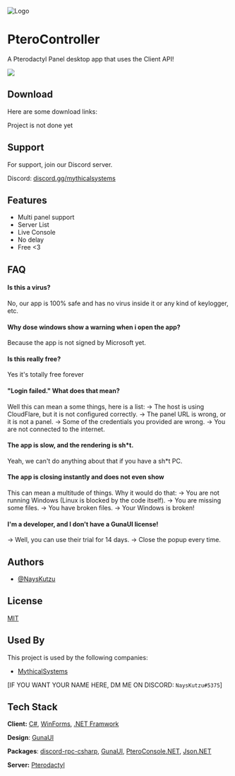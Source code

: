 
![Logo](https://i.imgur.com/xI3GLFc.jpeg)

# PteroController
A Pterodactyl Panel desktop app that uses the Client API!


<p><img src="https://discord.com/api/guilds/1080933452091752448/widget.png?style=shield" />

## Download

Here are some download links:

Project is not done yet

## Support

For support, join our Discord server.

Discord: [discord.gg/mythicalsystems](https://discord.gg/7BZTmSK2D8)


## Features

- Multi panel support 
- Server List
- Live Console
- No delay
- Free <3

## FAQ

#### Is this a virus?

No, our app is 100% safe and has no virus inside it or any kind of keylogger, etc.

#### Why dose windows show a warning when i open the app?
Because the app is not signed by Microsoft yet.

#### Is this really free?
Yes it's totally free forever

#### "Login failed." What does that mean?
Well this can mean a some things, here is a list:
→ The host is using CloudFlare, but it is not configured correctly.
→ The panel URL is wrong, or it is not a panel.
→ Some of the credentials you provided are wrong.
→ You are not connected to the internet.

#### The app is slow, and the rendering is sh*t.
Yeah, we can't do anything about that if you have a sh*t PC.

#### The app is closing instantly and does not even show
This can mean a multitude of things. Why it would do that:
→ You are not running Windows (Linux is blocked by the code itself).
→ You are missing some files. 
→ You have broken files.
→ Your Windows is broken!

#### I'm a developer, and I don't have a GunaUI license!
→ Well, you can use their trial for 14 days.
→ Close the popup every time.

## Authors

- [@NaysKutzu](https://github.com/NaysKutzu)


## License

[MIT](https://choosealicense.com/licenses/mit/)


## Used By

This project is used by the following companies:

- [MythicalSystems](https://mythicalsystems.me)

[IF YOU WANT YOUR NAME HERE, DM ME ON DISCORD: `NaysKutzu#5375`]


## Tech Stack

**Client:** [C#](https://dotnet.microsoft.com/en-us/languages/csharp), [WinForms](https://learn.microsoft.com/en-us/dotnet/desktop/winforms/overview/?view=netdesktop-7.0), [.NET Framwork](https://dotnet.microsoft.com/en-us/learn/dotnet/what-is-dotnet-framework)

**Design**: [GunaUI](https://gunaui.com/)

**Packages**: [discord-rpc-csharp](https://github.com/Lachee/discord-rpc-csharp), [GunaUI](https://gunaui.com/), [PteroConsole.NET](https://github.com/Marcel-Baumgartner/PteroConsole.NET), [Json.NET](https://www.newtonsoft.com/json)

**Server:** [Pterodactyl](https://pterodactyl.io/)
